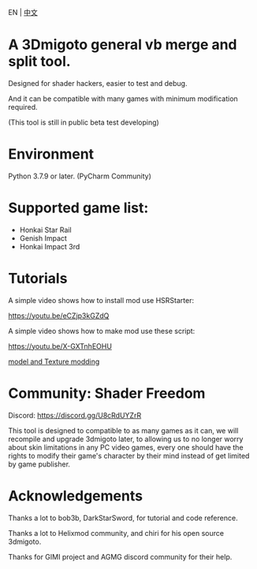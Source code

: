 EN | [中文](README_zh-CN.md)

# A 3Dmigoto general vb merge and split tool.
Designed for shader hackers, easier to test and debug.

And it can be compatible with many games with minimum modification required.

(This tool is still in public beta test developing)

# Environment
Python 3.7.9 or later.
(PyCharm Community)

# Supported game list:
 - Honkai Star Rail
 - Genish Impact
 - Honkai Impact 3rd

# Tutorials
A simple video shows how to install mod use HSRStarter:

https://youtu.be/eCZjp3kGZdQ

A simple video shows how to make mod use these script:

https://youtu.be/X-GXTnhEOHU

[model and Texture modding](Guides/UsageInstructions.md)

# Community: Shader Freedom

Discord: https://discord.gg/U8cRdUYZrR

This tool is designed to compatible to as many games as it can, 
we will recompile and upgrade 3dmigoto later,
to allowing us to no longer worry about skin limitations in any PC video games, 
every one should have the rights to modify their game's character by their mind 
instead of get limited by game publisher.

# Acknowledgements
Thanks a lot to bob3b, DarkStarSword, for tutorial and code reference.

Thanks a lot to Helixmod community, and chiri for his open source 3dmigoto.

Thanks for GIMI project and AGMG discord community for their help.
